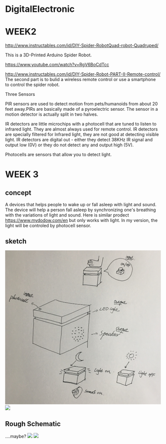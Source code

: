 # DigitalElectronic

# WEEK2 
http://www.instructables.com/id/DIY-Spider-RobotQuad-robot-Quadruped/

This is a 3D-Printed Arduino Spider Robot. 

https://www.youtube.com/watch?v=RgV6BoCdTcc

http://www.instructables.com/id/DIY-Spider-Robot-PART-II-Remote-control/
The second part is to bulid a wireless remote control or use a smartphone to control the spider robot. 

Three Sensors

PIR sensors are used to detect motion from pets/humanoids from about 20 feet away.PIRs are basically made of a pyroelectric sensor. The sensor in a motion detector is actually split in two halves. 

IR detectors are little microchips with a photocell that are tuned to listen to infrared light. They are almost always used for remote control. IR detectors are specially filtered for Infrared light, they are not good at detecting visible light. IR detectors are digital out - either they detect 38KHz IR signal and output low (0V) or they do not detect any and output high (5V). 

Photocells are sensors that allow you to detect light.

# WEEK 3

## concept 
A devices that helps people to wake up or fall asleep with light and sound. The device will help a person fall asleep by synchronizing one's breathing with the variations of light and sound. Here is similar prodect  https://www.mydodow.com/en but only works with light.
In my version, the light will be controled by photocell sensor.
## sketch 
![](IMG_1721.JPG)
![](http://www.blogbeen.com/wp-content/uploads/2017/10/-chic-contemporary-ceiling-lights-17-best-ideas-about-contemporary-ceiling-lighting-on-umjhmuq-.jpg)

## Rough Schematic
....maybe?
![](https://cdn.instructables.com/F4Q/NX38/JBWK2N6W/F4QNX38JBWK2N6W.LARGE.jpg)
![](https://cdn.instructables.com/F83/2XBK/J0X5ADUJ/F832XBKJ0X5ADUJ.LARGE.jpg)
